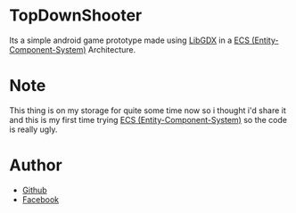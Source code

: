 # TopDownShooter

Its a simple android game prototype made using 
<a href="https://libgdx.com/">LibGDX</a>
in a <a href="https://en.m.wikipedia.org/wiki/Entity_component_system">ECS (Entity-Component-System)</a>
Architecture.

# Note

This thing is on my storage for quite some time now so i thought i'd share it and
this is my first time trying <a href="https://en.m.wikipedia.org/wiki/Entity_component_system">ECS (Entity-Component-System)</a>
so the code is really ugly.

# Author

<ul>
  <li><a href="https://github.com/qxb3">Github</a></br></li>
  <li><a href="https://www.facebook.com/leah.berenio">Facebook</a></li>
</ul>
